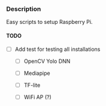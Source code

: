 ### Description
Easy scripts to setup Raspberry Pi.


#### TODO
- [ ] Add test for testing all installations
    - [ ] OpenCV Yolo DNN
    - [ ] Mediapipe
    - [ ] TF-lite
    - [ ] WiFi AP (?) 
    